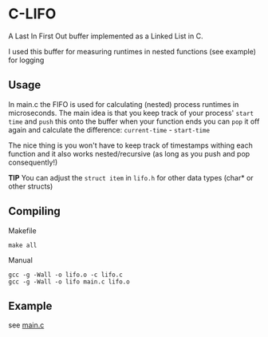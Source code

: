 C-LIFO 
======

A Last In First Out buffer implemented as a Linked List in C.

I used this buffer for measuring runtimes in nested functions (see example) for logging

## Usage

In main.c the FIFO is used for calculating (nested) process runtimes in microseconds. The main idea is that you keep 
track of your process' `start time` and `push` this onto the buffer when your function ends you can `pop` it off again 
and calculate the difference: `current-time` - `start-time`

The nice thing is you won't have to keep track of timestamps withing each function and it also 
works nested/recursive (as long as you push and pop consequently!)

__TIP__ You can adjust the `struct item` in `lifo.h` for other data types (char* or other structs)

## Compiling 

Makefile    
    
    make all
    
Manual
    
    gcc -g -Wall -o lifo.o -c lifo.c
    gcc -g -Wall -o lifo main.c lifo.o  
    
## Example

see [main.c](https://github.com/vdevos/C-LIFO/blob/master/main.c)

    
